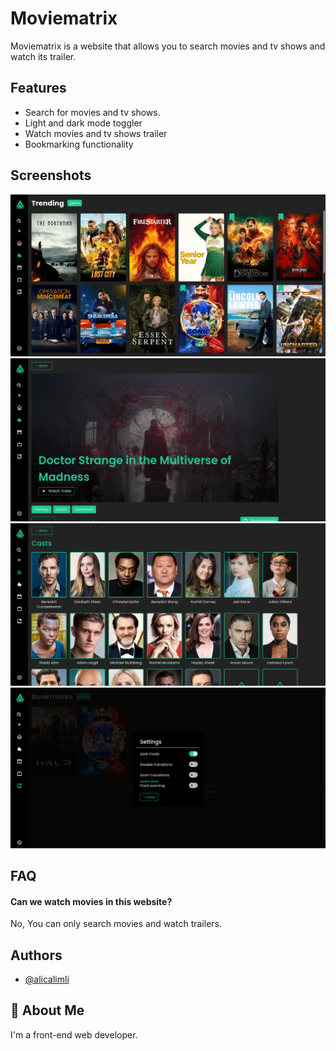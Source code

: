 # Moviematrix

Moviematrix is a website that allows you to search movies and tv shows and watch its trailer.

## Features

- Search for movies and tv shows.
- Light and dark mode toggler
- Watch movies and tv shows trailer
- Bookmarking functionality

## Screenshots

![App Screenshot](/src/images/app-preview-one.png)
![App Screenshot](/src/images/app-preview-two.png)
![App Screenshot](/src/images/app-preview-three.png)
![App Screenshot](/src/images/app-preview-four.png)

## FAQ

#### Can we watch movies in this website?

No, You can only search movies and watch trailers.

## Authors

- [@alicalimli](https://www.github.com/alicalimli)

## 🚀 About Me

I'm a front-end web developer.
